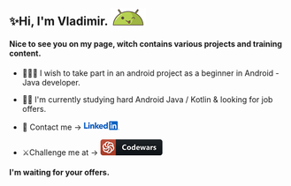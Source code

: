 ## ✨Hi, I'm Vladimir. ![AndroidBro](res/1608236.png)

#### Nice to see you on my page, witch contains various projects and training content.

- 👨🏼‍💻 I wish to take part in an android project as a beginner in Android - Java developer.


- 👨‍🎓 I'm currently studying hard Android Java / Kotlin & looking for job offers.

- 📩 Contact me ->  [ ![](res/LinkedIn_Logo_2013.svg.png) ][1]

- ⚔️Challenge me at ->  [ ![codewars](res/codewars.png) ][2]

#### I'm waiting for your offers.

[1]:https://www.linkedin.com/in/vladimir-larichev-5a8ba2217/

[2]:https://www.codewars.com/users/freeky92
